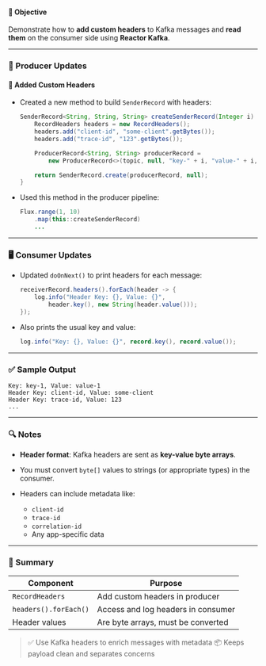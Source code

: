 #### 🎯 Objective

Demonstrate how to **add custom headers** to Kafka messages and **read them** on the consumer side using **Reactor Kafka**.

---

### 📝 Producer Updates

#### 🧪 Added Custom Headers

* Created a new method to build `SenderRecord` with headers:

  ```java
  SenderRecord<String, String, String> createSenderRecord(Integer i) {
      RecordHeaders headers = new RecordHeaders();
      headers.add("client-id", "some-client".getBytes());
      headers.add("trace-id", "123".getBytes());

      ProducerRecord<String, String> producerRecord = 
          new ProducerRecord<>(topic, null, "key-" + i, "value-" + i, headers);

      return SenderRecord.create(producerRecord, null);
  }
  ```

* Used this method in the producer pipeline:

  ```java
  Flux.range(1, 10)
      .map(this::createSenderRecord)
      ...
  ```

---

### 🖥️ Consumer Updates

* Updated `doOnNext()` to print headers for each message:

  ```java
  receiverRecord.headers().forEach(header -> {
      log.info("Header Key: {}, Value: {}", 
          header.key(), new String(header.value()));
  });
  ```

* Also prints the usual key and value:

  ```java
  log.info("Key: {}, Value: {}", record.key(), record.value());
  ```

---

### ✅ Sample Output

```
Key: key-1, Value: value-1
Header Key: client-id, Value: some-client
Header Key: trace-id, Value: 123
...
```

---

### 🔍 Notes

* **Header format**: Kafka headers are sent as **key-value byte arrays**.
* You must convert `byte[]` values to strings (or appropriate types) in the consumer.
* Headers can include metadata like:

    * `client-id`
    * `trace-id`
    * `correlation-id`
    * Any app-specific data

---

### 🏁 Summary

| Component             | Purpose                            |
| --------------------- | ---------------------------------- |
| `RecordHeaders`       | Add custom headers in producer     |
| `headers().forEach()` | Access and log headers in consumer |
| Header values         | Are byte arrays, must be converted |

> ✅ Use Kafka headers to enrich messages with metadata
> 📦 Keeps payload clean and separates concerns

